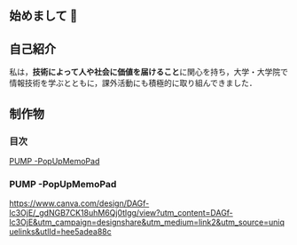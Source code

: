 ## 始めまして 👋

<!--
**hiroto333/hiroto333** is a ✨ _special_ ✨ repository because its `README.md` (this file) appears on your GitHub profile.

Here are some ideas to get you started:

- 🔭 I’m currently working on ...
- 🌱 I’m currently learning ...
- 👯 I’m looking to collaborate on ...
- 🤔 I’m looking for help with ...
- 💬 Ask me about ...
- 📫 How to reach me: ...
- 😄 Pronouns: ...
- ⚡ Fun fact: ...
-->

## 自己紹介
私は，**技術によって人や社会に価値を届けること**に関心を持ち，大学・大学院で情報技術を学ぶとともに，課外活動にも積極的に取り組んできました．

## 制作物
### 目次
[PUMP -PopUpMemoPad](#PUMP-PopUpMemoPad)

<a id="PUMP-PopUpMemoPad"></a>
### PUMP -PopUpMemoPad
https://www.canva.com/design/DAGf-lc3OjE/_gdNGB7CK18uhM6Qj0tlgg/view?utm_content=DAGf-lc3OjE&utm_campaign=designshare&utm_medium=link2&utm_source=uniquelinks&utlId=hee5adea88c


